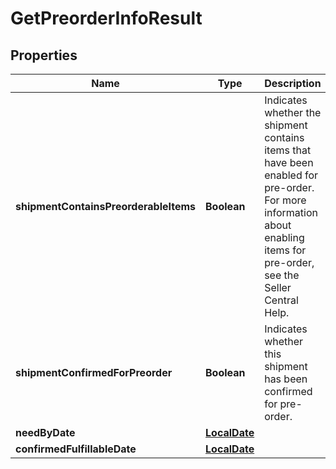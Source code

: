 # GetPreorderInfoResult

## Properties
Name | Type | Description | Notes
------------ | ------------- | ------------- | -------------
**shipmentContainsPreorderableItems** | **Boolean** | Indicates whether the shipment contains items that have been enabled for pre-order. For more information about enabling items for pre-order, see the Seller Central Help. |  [optional]
**shipmentConfirmedForPreorder** | **Boolean** | Indicates whether this shipment has been confirmed for pre-order. |  [optional]
**needByDate** | [**LocalDate**](LocalDate.md) |  |  [optional]
**confirmedFulfillableDate** | [**LocalDate**](LocalDate.md) |  |  [optional]
